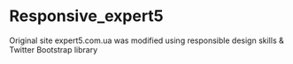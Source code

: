 # Responsive_expert5
Original site expert5.com.ua was modified using responsible design skills & Twitter Bootstrap library
